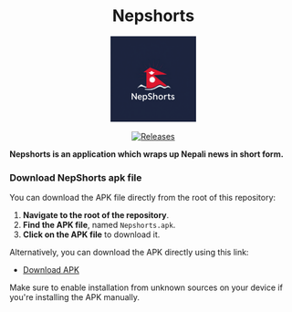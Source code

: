
<div align ="center">
<h1>Nepshorts</h1>
<img width="150px" src="NepShorts.jpeg" alt="NepShorts-Logo">

[![Releases](https://img.shields.io/badge/version-1.0.0-blue)](https://github.com/tprototype/meroshare-bot/releases)

</div>

**Nepshorts is an application which wraps up Nepali news in short form.**

### Download NepShorts apk file

You can download the APK file directly from the root of this repository:

1. **Navigate to the root of the repository**.
2. **Find the APK file**, named `Nepshorts.apk`.
3. **Click on the APK file** to download it.

Alternatively, you can download the APK directly using this link:

- [Download APK](./Nepshorts.apk)

Make sure to enable installation from unknown sources on your device if you're installing the APK manually.
